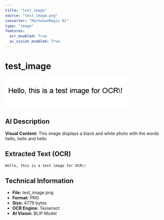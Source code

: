 ```yaml
---
title: "test_image"
source: "test_image.png"
converter: "MarkdownMagic AI"
type: "image"
features:
  ocr_enabled: True
  ai_vision_enabled: True
---
```


# test_image

![Image 1, from test_image.png, This image displays a black and white photo with the words hello, hello and hello, Text: Hello, this is a test image for OCR\!](test_updated_description_images/image_1.png)

## AI Description

**Visual Content:** This image displays a black and white photo with the words hello, hello and hello

## Extracted Text (OCR)

```
Hello, this is a test image for OCR\!
```

## Technical Information

- **File:** test_image.png
- **Format:** PNG
- **Size:** 4779 bytes
- **OCR Engine:** Tesseract
- **AI Vision:** BLIP Model
